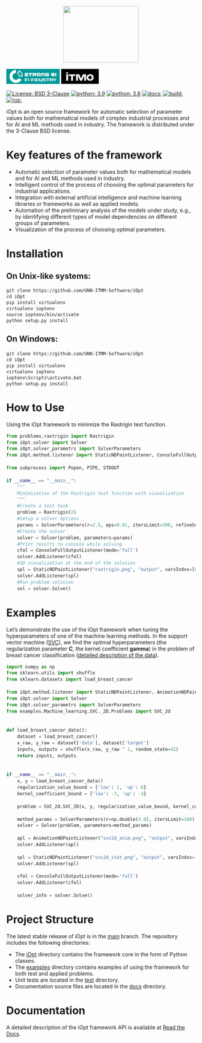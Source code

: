 <p align="center">
  <img src="/docs/iOpt_logo.png" width="200" height="150"/>
</p>

[![SAI](https://github.com/ITMO-NSS-team/open-source-ops/blob/master/badges/SAI_badge_flat.svg)](https://sai.itmo.ru/)
[![ITMO](https://github.com/ITMO-NSS-team/open-source-ops/blob/master/badges/ITMO_badge_flat.svg)](https://en.itmo.ru/en/)

[![License: BSD 3-Clause](https://img.shields.io/badge/License-BSD%203--Clause-green)](LICENSE)
[![python: 3.9](https://img.shields.io/badge/python-3.9-44cc12?style=flat-square&logo=python)](https://www.python.org/downloads/release/python-390/)
[![python: 3.8](https://img.shields.io/badge/python-3.8-44cc12?style=flat-square&logo=python)](https://www.python.org/downloads/release/python-380/)
[![docs: ](https://readthedocs.org/projects/ebonite/badge/?style=flat-square)](https://iopt.readthedocs.io/ru/latest/)
[![build:](https://github.com/UNN-ITMM-Software/iOpt/actions/workflows/python-app.yml/badge.svg)](https://github.com/UNN-ITMM-Software/iOpt/actions)
[![rus:](https://img.shields.io/badge/lang-ru-yellow.svg)](README_ru.md)



iOpt is an open source framework for automatic selection of parameter values both for mathematical models of complex industrial processes and for AI and ML methods used in industry. The framework is distributed under the 3-Clause BSD license.


# **Key features of the framework**
- Automatic selection of parameter values both for mathematical models and for AI and ML methods used in industry.
- Intelligent control of the process of choosing the optimal parameters for industrial applications.
- Integration with external artificial intelligence and machine learning libraries or frameworks as well as applied models.
- Automation of the preliminary analysis of the models under study, e.g., by identifying different types of model dependencies on different groups of parameters.
- Visualization of the process of choosing optimal parameters.


# **Installation**

## On Unix-like systems:

```
git clone https://github.com/UNN-ITMM-Software/iOpt
cd iOpt
pip install virtualenv
virtualenv ioptenv
source ioptenv/bin/activate
python setup.py install
```

## On Windows:

```
git clone https://github.com/UNN-ITMM-Software/iOpt
cd iOpt
pip install virtualenv
virtualenv ioptenv
ioptenv\Scripts\activate.bat
python setup.py install
```


# **How to Use**

Using the iOpt framework to minimize the Rastrigin test function.

```python
from problems.rastrigin import Rastrigin
from iOpt.solver import Solver
from iOpt.solver_parametrs import SolverParameters
from iOpt.method.listener import StaticNDPaintListener, ConsoleFullOutputListener

from subprocess import Popen, PIPE, STDOUT

if __name__ == "__main__":
    """
    Minimization of the Rastrigin test function with visualization
    """
    #Create a test task
    problem = Rastrigin(2)
    #Setup a solver options
    params = SolverParameters(r=2.5, eps=0.01, itersLimit=300, refineSolution=True)
    #Create the solver
    solver = Solver(problem, parameters=params)
    #Print results to console while solving
    cfol = ConsoleFullOutputListener(mode='full')
    solver.AddListener(cfol)
    #3D visualization at the end of the solution
    spl = StaticNDPaintListener("rastrigin.png", "output", varsIndxs=[0,1], mode="surface", calc="interpolation")
    solver.AddListener(spl)
    #Run problem solution
    sol = solver.Solve()
```

# **Examples**

Let’s demonstrate the use of the iOpt framework when tuning the hyperparameters of one of the machine learning methods. In the support vector machine ([SVC](https://scikit-learn.org/stable/modules/generated/sklearn.svm.SVC.html)), we find the optimal hyperparameters (the regularization parameter **C**, the kernel coefficient **gamma**) in the problem of breast cancer classification ([detailed description of the data](https://archive.ics.uci.edu/ml/datasets/Breast+Cancer+Wisconsin+(Diagnostic))).


```python
import numpy as np
from sklearn.utils import shuffle
from sklearn.datasets import load_breast_cancer

from iOpt.method.listener import StaticNDPaintListener, AnimationNDPaintListener, ConsoleFullOutputListener
from iOpt.solver import Solver
from iOpt.solver_parametrs import SolverParameters
from examples.Machine_learning.SVC._2D.Problems import SVC_2d


def load_breast_cancer_data():
    dataset = load_breast_cancer()
    x_raw, y_raw = dataset['data'], dataset['target']
    inputs, outputs = shuffle(x_raw, y_raw ^ 1, random_state=42)
    return inputs, outputs


if __name__ == "__main__":
    x, y = load_breast_cancer_data()
    regularization_value_bound = {'low': 1, 'up': 6}
    kernel_coefficient_bound = {'low': -7, 'up': -3}

    problem = SVC_2d.SVC_2D(x, y, regularization_value_bound, kernel_coefficient_bound)

    method_params = SolverParameters(r=np.double(3.0), itersLimit=100)
    solver = Solver(problem, parameters=method_params)

    apl = AnimationNDPaintListener("svc2d_anim.png", "output", varsIndxs=[0, 1], toPaintObjFunc=False)
    solver.AddListener(apl)

    spl = StaticNDPaintListener("svc2d_stat.png", "output", varsIndxs=[0, 1], mode="surface", calc="interpolation")
    solver.AddListener(spl)
    
    cfol = ConsoleFullOutputListener(mode='full')
    solver.AddListener(cfol)

    solver_info = solver.Solve()

```

# **Project Structure**

The latest stable release of iOpt is in the [main](https://github.com/UNN-ITMM-Software/iOpt/tree/main) branch. The repository includes the following directories:
- The [iOpt](https://github.com/UNN-ITMM-Software/iOpt/tree/main/iOpt) directory contains the framework core in the form of Python classes.
- The [examples](https://github.com/UNN-ITMM-Software/iOpt/tree/main/examples) directory contains examples of using the framework for both test and applied problems.
- Unit tests are located in the [test](https://github.com/UNN-ITMM-Software/iOpt/tree/main/test) directory.
- Documentation source files are located in the [docs](https://github.com/UNN-ITMM-Software/iOpt/tree/main/docs) directory.

# **Documentation**

A detailed description of the iOpt framework API is available at [Read the Docs](https://iopt.readthedocs.io/ru/latest/).
